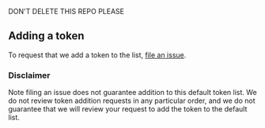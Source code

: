 DON'T DELETE THIS REPO PLEASE

## Adding a token

To request that we add a token to the list, 
[file an issue](https://github.com/tomochain/luaswap-token-list/issues/new?assignees=&labels=token+request&template=token-request.md&title=Add+%7BTOKEN_SYMBOL%7D%3A+%7BTOKEN_NAME%7D).

### Disclaimer

Note filing an issue does not guarantee addition to this default token list.
We do not review token addition requests in any particular order, and we do not
guarantee that we will review your request to add the token to the default list.

